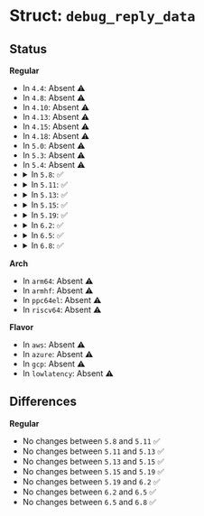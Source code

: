 # Struct: <code>debug_reply_data</code>

## Status
<b>Regular</b>
<ul>
<li>
In <code>4.4</code>: Absent ⚠️
</li>
<li>
In <code>4.8</code>: Absent ⚠️
</li>
<li>
In <code>4.10</code>: Absent ⚠️
</li>
<li>
In <code>4.13</code>: Absent ⚠️
</li>
<li>
In <code>4.15</code>: Absent ⚠️
</li>
<li>
In <code>4.18</code>: Absent ⚠️
</li>
<li>
In <code>5.0</code>: Absent ⚠️
</li>
<li>
In <code>5.3</code>: Absent ⚠️
</li>
<li>
In <code>5.4</code>: Absent ⚠️
</li>
<li>
<details>
<summary>In <code>5.8</code>: ✅</summary>

```c
struct debug_reply_data {
    struct ethnl_reply_data base;
    u32 msg_mask;
};
```
</details>
</li>
<li>
<details>
<summary>In <code>5.11</code>: ✅</summary>

```c
struct debug_reply_data {
    struct ethnl_reply_data base;
    u32 msg_mask;
};
```
</details>
</li>
<li>
<details>
<summary>In <code>5.13</code>: ✅</summary>

```c
struct debug_reply_data {
    struct ethnl_reply_data base;
    u32 msg_mask;
};
```
</details>
</li>
<li>
<details>
<summary>In <code>5.15</code>: ✅</summary>

```c
struct debug_reply_data {
    struct ethnl_reply_data base;
    u32 msg_mask;
};
```
</details>
</li>
<li>
<details>
<summary>In <code>5.19</code>: ✅</summary>

```c
struct debug_reply_data {
    struct ethnl_reply_data base;
    u32 msg_mask;
};
```
</details>
</li>
<li>
<details>
<summary>In <code>6.2</code>: ✅</summary>

```c
struct debug_reply_data {
    struct ethnl_reply_data base;
    u32 msg_mask;
};
```
</details>
</li>
<li>
<details>
<summary>In <code>6.5</code>: ✅</summary>

```c
struct debug_reply_data {
    struct ethnl_reply_data base;
    u32 msg_mask;
};
```
</details>
</li>
<li>
<details>
<summary>In <code>6.8</code>: ✅</summary>

```c
struct debug_reply_data {
    struct ethnl_reply_data base;
    u32 msg_mask;
};
```
</details>
</li>
</ul>
<b>Arch</b>
<ul>
<li>
In <code>arm64</code>: Absent ⚠️
</li>
<li>
In <code>armhf</code>: Absent ⚠️
</li>
<li>
In <code>ppc64el</code>: Absent ⚠️
</li>
<li>
In <code>riscv64</code>: Absent ⚠️
</li>
</ul>
<b>Flavor</b>
<ul>
<li>
In <code>aws</code>: Absent ⚠️
</li>
<li>
In <code>azure</code>: Absent ⚠️
</li>
<li>
In <code>gcp</code>: Absent ⚠️
</li>
<li>
In <code>lowlatency</code>: Absent ⚠️
</li>
</ul>

## Differences
<b>Regular</b>
<ul>
<li>
No changes between <code>5.8</code> and <code>5.11</code> ✅
</li>
<li>
No changes between <code>5.11</code> and <code>5.13</code> ✅
</li>
<li>
No changes between <code>5.13</code> and <code>5.15</code> ✅
</li>
<li>
No changes between <code>5.15</code> and <code>5.19</code> ✅
</li>
<li>
No changes between <code>5.19</code> and <code>6.2</code> ✅
</li>
<li>
No changes between <code>6.2</code> and <code>6.5</code> ✅
</li>
<li>
No changes between <code>6.5</code> and <code>6.8</code> ✅
</li>
</ul>
